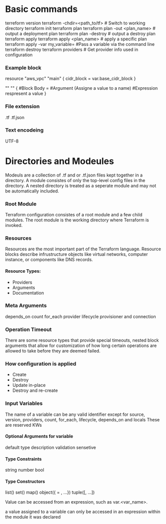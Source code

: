 # Basic commands
terreform version
terraform -chdir=<path_to/tf> <subcommand> # Switch to working directory
terraform init
terraform plan
    terraform plan -out <plan_name> # output a deployment plan
    terraform plan -destroy # output a destroy plan
terraform apply
    terraform apply <plan_name> # apply a specific plan
    terraform apply -var my_variable=<variable> #Pass a variable via the command line
terraform destroy
terraform providers # Get provider info used in configuration

### Example block
resource "aws_vpc" "main" {
    cidr_block = var.base_cidr_block
}

<BLOCK TYPE> "<BLOCK LABEL>" "<BLOCK LABEL>" {
    #Block Body
    <IDENTIFIER> = <EXPRESSION> #Argument (Assigne a value to a name)
    #Expression respresent a value
}

### File extension
.tf
.tf.json

### Text encodeing
UTF-8

# Directories and Modeules
Modeuls are a collection of .tf and or .tf.json files kept together in a directory. A module consistes of only the top-level config files in the directory. A nested directory is treated as a seperate module and may not be automatically included. 

### Root Module
Terraform configuration consistes of a root module and a few child modules. The root module is the working directory where Terraform is invoked.

### Resources
Resources are the most important part of the Terraform language. Resource blocks describe infrustructure objects like virtual networks, computer instance, or components like DNS records.

#### Resource Types:
- Providers
- Arguments
- Documentation

### Meta Arguments
depends_on
count
for_each
provider
lifecycle
provisioner and connection

### Operation Timeout
There are some resource types that provide special timeouts, nested block arguments that allow for customization of how long certain operations are allowed to take before they are deemed failed.

### How configuration is applied
- Create
- Destroy
- Update in-place
- Destroy and re-create

### Input Variables
The name of a variable can be any valid identifier except for source, version, providers, count, for_each, lifecycle, depends_on and locals
These are reserved KWs

#### Optional Arguments for variable
default
type
description
validation
sensetive

#### Type Constraints
string
number
bool

#### Type Constructors
list(<type>)
set(<type>)
map(<type>)
object({<attribute> = <type>, ...})
tuple([<type>, ...])

Value can be accessed from an expression, such as var.<var_name>.

a value assigned to a variable can only be accessed in an expression within the module it was declared